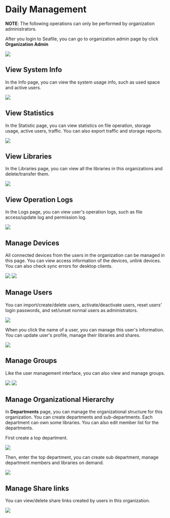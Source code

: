 # Daily Management

**NOTE**: The following operations can only be performed by organization administrators.

After you login to Seafile, you can go to organization admin page by click **Organization Admin**

![](../images/auto-upload/WX20230615-180101@2x.png)

## View System Info

In the Info page, you can view the system usage info, such as used space and active users.

![](../images/auto-upload/WX20230616-102525@2x.png)

## View Statistics

In the Statistic page, you can view statistics on file operation, storage usage, active users, traffic. You can also export traffic and storage reports.

![](../images/auto-upload/WX20230616-102743@2x.png)

## View Libraries

In the Libraries page, you can view all the libraries in this organizations and delete/transfer them.

![](../images/auto-upload/WX20230616-105147@2x.png)

## View Operation Logs

In the Logs page, you can view user's operation logs, such as file access/update log and permission log.

![](../images/auto-upload/WX20230616-115301@2x.png)

## Manage Devices

All connected devices from the users in the organization can be managed in this page. You can view access information of the devices, unlink devices. You can also check sync errors for desktop clients.

![](../images/auto-upload/WX20230616-102935@2x.png)
![](../images/auto-upload/WX20230616-110201@2x.png)

## Manage Users

You can import/create/delete users, activate/deactivate users, reset users' login passwords, and set/unset normal users as administrators.

![](../images/auto-upload/WX20230616-110340@2x.png)

When you click the name of a user, you can manage this user's information. You can update user's profile, manage their libraries and shares.

![](../images/auto-upload/WX20230616-111042@2x.png)

## Manage Groups

Like the user management interface, you can also view and manage groups.

![](../images/auto-upload/WX20230616-111308@2x.png)
![](../images/auto-upload/WX20230616-111327@2x.png)

## Manage Organizational Hierarchy

In **Departments** page, you can manage the organizational structure for this organization. You can create departments and sub-departments. Each department can own some libraries. You can also edit member list for the departments.

First create a top department.

![](../images/auto-upload/WX20230616-141739@2x.png)

Then, enter the top department, you can create sub department, manage department members and libraries on demand.

![](../images/auto-upload/WX20230616-142040@2x.png)

## Manage Share links

You can view/delete share links created by users in this organization.

![](../images/auto-upload/WX20230616-111814@2x.png)
